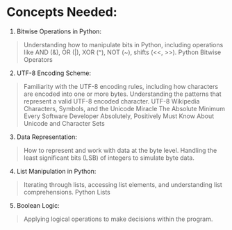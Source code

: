 # Concepts Needed:

1. Bitwise Operations in Python:

> Understanding how to manipulate bits in Python, including operations like AND (&), OR (|), XOR (^), NOT (~), shifts (<<, >>).
> Python Bitwise Operators

2. UTF-8 Encoding Scheme:

> Familiarity with the UTF-8 encoding rules, including how characters are encoded into one or more bytes.
>Understanding the patterns that represent a valid UTF-8 encoded character.
> UTF-8 Wikipedia
> Characters, Symbols, and the Unicode Miracle
> The Absolute Minimum Every Software Developer Absolutely, Positively Must Know About Unicode and Character Sets

3. Data Representation:

> How to represent and work with data at the byte level.
> Handling the least significant bits (LSB) of integers to simulate byte data.

4. List Manipulation in Python:

> Iterating through lists, accessing list elements, and understanding list comprehensions.
> Python Lists

5. Boolean Logic:

> Applying logical operations to make decisions within the program.
